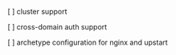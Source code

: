 [ ] cluster support

[ ] cross-domain auth support

[ ] archetype configuration for nginx and upstart